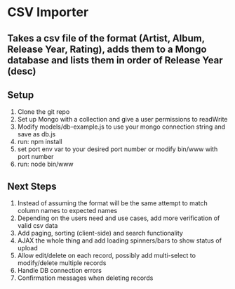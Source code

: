 # CSV Importer

## Takes a csv file of the format (Artist, Album, Release Year, Rating), adds them to a Mongo database and lists them in order of Release Year (desc)

## Setup

1. Clone the git repo
2. Set up Mongo with a collection and give a user permissions to readWrite
3. Modify models/db-example.js to use your mongo connection string and save as db.js
4. run: npm install
5. set port env var to your desired port number or modify bin/www with port number
6. run: node bin/www

## Next Steps
1. Instead of assuming the format will be the same attempt to match column names to expected names
2. Depending on the users need and use cases, add more verification of valid csv data
3. Add paging, sorting (client-side) and search functionality
4. AJAX the whole thing and add loading spinners/bars to show status of upload
5. Allow edit/delete on each record, possibly add multi-select to modify/delete multiple records
6. Handle DB connection errors
7. Confirmation messages when deleting records